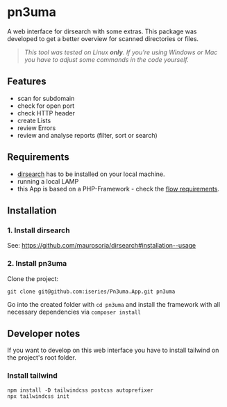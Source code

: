 # pn3uma
A web interface for dirsearch with some extras. This package was developed to get a better overview for scanned directories or files.

> _This tool was tested on Linux **only**. If you're using Windows or Mac you have to adjust some commands in the code yourself._

## Features
- scan for subdomain
- check for open port
- check HTTP header
- create Lists
- review Errors
- review and analyse reports (filter, sort or search)

## Requirements
- [dirsearch](https://github.com/maurosoria/dirsearch) has to be installed on your local machine.
- running a local LAMP
- this App is based on a PHP-Framework - check the [flow requirements](https://flowframework.readthedocs.io/en/stable/TheDefinitiveGuide/PartII/Requirements.html).

## Installation
### 1. Install dirsearch
See: https://github.com/maurosoria/dirsearch#installation--usage

### 2. Install pn3uma

Clone the project:
```Shell
git clone git@github.com:iseries/Pn3uma.App.git pn3uma
```

Go into the created folder with `cd pn3uma` and install the framework with all necessary dependencies via `composer install`

## Developer notes
If you want to develop on this web interface you have to install tailwind on the project's root folder.

### Install tailwind
```Shell
npm install -D tailwindcss postcss autoprefixer
npx tailwindcss init
```
